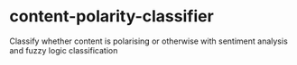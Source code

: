# content-polarity-classifier
Classify whether content is polarising or otherwise with sentiment analysis and fuzzy logic classification
